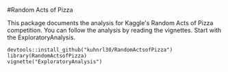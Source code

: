 #Random Acts of Pizza 

This package documents the analysis for Kaggle's Random Acts of Pizza competition. You can follow the analysis by reading the vignettes.  Start with the ExploratoryAnalysis.

```
devtools::install_github("kuhnrl30/RandomActsofPizza")
library(RandomActsofPizza)
vignette("ExploratoryAnalysis")
```